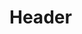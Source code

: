 <!-- TITLE: Feral Savagery -->
<!-- SUBTITLE: Causes your group to embrace their savage ferocity, increasing their melee damage as well as increasing the amount of hate they gain in combat. -->

# Header